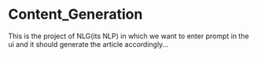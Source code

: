 # Content_Generation
This is the project of NLG(its NLP) in which we want to enter prompt in the ui and it should generate the article accordingly...
